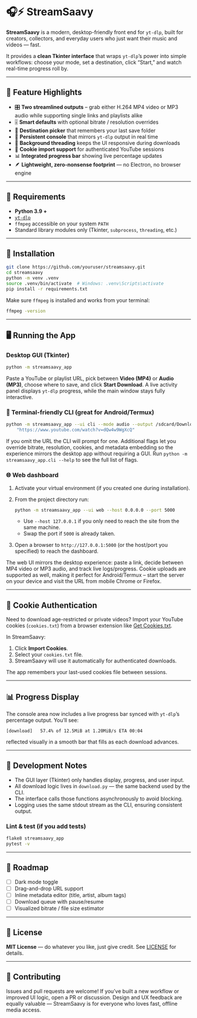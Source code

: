 # 🎧⚡ StreamSaavy

**StreamSaavy** is a modern, desktop-friendly front end for `yt-dlp`, built for creators, collectors, and everyday users who just want their music and videos — fast.  

It provides a **clean Tkinter interface** that wraps `yt-dlp`’s power into simple workflows: choose your mode, set a destination, click “Start,” and watch real-time progress roll by.

---

## 🚀 Feature Highlights

- 🎛️ **Two streamlined outputs** – grab either H.264 MP4 video or MP3 audio while supporting single links and playlists alike
- 🎚️ **Smart defaults** with optional bitrate / resolution overrides
- 📂 **Destination picker** that remembers your last save folder
- 💬 **Persistent console** that mirrors `yt-dlp` output in real time
- 🧩 **Background threading** keeps the UI responsive during downloads
- 🧠 **Cookie import support** for authenticated YouTube sessions
- 📊 **Integrated progress bar** showing live percentage updates
- 🪶 **Lightweight, zero-nonsense footprint** — no Electron, no browser engine

---

## 🧰 Requirements

- **Python 3.9 +**
- [`yt-dlp`](https://github.com/yt-dlp/yt-dlp)
- `ffmpeg` accessible on your system `PATH`
- Standard library modules only (Tkinter, `subprocess`, `threading`, etc.)

---

## 💾 Installation

```bash
git clone https://github.com/youruser/streamsaavy.git
cd streamsaavy
python -m venv .venv
source .venv/bin/activate  # Windows: .venv\Scripts\activate
pip install -r requirements.txt
````

Make sure `ffmpeg` is installed and works from your terminal:

```bash
ffmpeg -version
```

---

## 🖥 Running the App

### Desktop GUI (Tkinter)

```bash
python -m streamsaavy_app
```

Paste a YouTube or playlist URL, pick between **Video (MP4)** or **Audio (MP3)**, choose where to save, and click **Start Download**.
A live activity panel displays `yt-dlp` progress, while the main window stays fully interactive.

### 📱 Terminal-friendly CLI (great for Android/Termux)

```bash
python -m streamsaavy_app --ui cli --mode audio --output /sdcard/Download \
    "https://www.youtube.com/watch?v=dQw4w9WgXcQ"
```

If you omit the URL the CLI will prompt for one. Additional flags let you override bitrate, resolution,
cookies, and metadata embedding so the experience mirrors the desktop app without requiring a GUI.
Run `python -m streamsaavy_app.cli --help` to see the full list of flags.

### 🌐 Web dashboard

1. Activate your virtual environment (if you created one during installation).
2. From the project directory run:

   ```bash
   python -m streamsaavy_app --ui web --host 0.0.0.0 --port 5000
   ```

   - Use `--host 127.0.0.1` if you only need to reach the site from the same machine.
   - Swap the port if `5000` is already taken.

3. Open a browser to `http://127.0.0.1:5000` (or the host/port you specified) to reach the dashboard.

The web UI mirrors the desktop experience: paste a link, decide between MP4 video or MP3 audio, and track
live logs/progress. Cookie uploads are supported as well, making it perfect for Android/Termux – start the
server on your device and visit the URL from mobile Chrome or Firefox.

---

## 🍪 Cookie Authentication

Need to download age-restricted or private videos?
Import your YouTube cookies (`cookies.txt`) from a browser extension like [Get Cookies.txt](https://chrome.google.com/webstore/detail/get-cookiestxt/).

In StreamSaavy:

1. Click **Import Cookies**.
2. Select your `cookies.txt` file.
3. StreamSaavy will use it automatically for authenticated downloads.

The app remembers your last-used cookies file between sessions.

---

## 📊 Progress Display

The console area now includes a live progress bar synced with `yt-dlp`’s percentage output.
You’ll see:

```
[download]   57.4% of 12.5MiB at 1.20MiB/s ETA 00:04
```

reflected visually in a smooth bar that fills as each download advances.

---

## 🧪 Development Notes

* The GUI layer (Tkinter) only handles display, progress, and user input.
* All download logic lives in `download.py` — the same backend used by the CLI.
* The interface calls those functions asynchronously to avoid blocking.
* Logging uses the same stdout stream as the CLI, ensuring consistent output.

### Lint & test (if you add tests)

```bash
flake8 streamsaavy_app
pytest -v
```

---

## 🧭 Roadmap

* [ ] Dark mode toggle
* [ ] Drag-and-drop URL support
* [ ] Inline metadata editor (title, artist, album tags)
* [ ] Download queue with pause/resume
* [ ] Visualized bitrate / file size estimator

---

## 📜 License

**MIT License** — do whatever you like, just give credit.
See [LICENSE](LICENSE) for details.

---

## 🤝 Contributing

Issues and pull requests are welcome!
If you’ve built a new workflow or improved UI logic, open a PR or discussion.
Design and UX feedback are equally valuable — StreamSaavy is for everyone who loves fast, offline media access.

